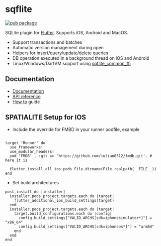 # sqflite

[![pub package](https://img.shields.io/pub/v/sqflite.svg)](https://pub.dev/packages/sqflite)

SQLite plugin for [Flutter](https://flutter.io).
Supports iOS, Android and MacOS.

* Support transactions and batches
* Automatic version management during open
* Helpers for insert/query/update/delete queries
* DB operation executed in a background thread on iOS and Android
* Linux/Windows/DartVM support using [sqflite_common_ffi](https://pub.dev/packages/sqflite_common_ffi)

## Documentation

* [Documentation](https://github.com/tekartik/sqflite/blob/master/sqflite/README.md)
* [API reference](https://pub.dartlang.org/documentation/sqflite/latest/sqflite/sqflite-library.html)
* [How to](https://github.com/tekartik/sqflite/blob/master/sqflite/doc/how_to.md) guide




## SPATIALITE Setup for IOS
* Include the override for FMBD in your runner podfile, example
```

target 'Runner' do
  use_frameworks!
  use_modular_headers!
  pod 'FMDB' , :git => 'https://github.com/iulian0512/fmdb.git'. # here it is 

  flutter_install_all_ios_pods File.dirname(File.realpath(__FILE__))
end

```
* Set build architectures
```
post_install do |installer|
  installer.pods_project.targets.each do |target|
    flutter_additional_ios_build_settings(target)
  end
  installer.pods_project.targets.each do |target|
    target.build_configurations.each do |config|
      config.build_settings["VALID_ARCHS[sdk=iphonesimulator*]"] = "x86_64"
      config.build_settings["VALID_ARCHS[sdk=iphoneos*]"] = "arm64"
    end
  end
end

```
